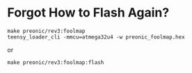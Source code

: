 # Forgot How to Flash Again?

```
make preonic/rev3:foolmap
teensy_loader_cli -mmcu=atmega32u4 -w preonic_foolmap.hex
```

or

```
make preonic/rev3:foolmap:flash
```
